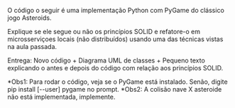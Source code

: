 O código o seguir é uma implementação Python com PyGame do clássico jogo Asteroids.

Explique se ele segue ou não os princípios SOLID e refatore-o em microsserviçoes locais (não distribuídos) usando uma das técnicas vistas na aula passada.

Entrega: Novo código + Diagrama UML de classes + Pequeno texto explicando o antes e depois do código com relação aos princípios SOLID.

*Obs1: Para rodar o código, veja se o PyGame está instalado. Senão, digite pip install [--user] pygame no prompt.
*Obs2: A colisão nave X asteroide não está implementada, implemente.